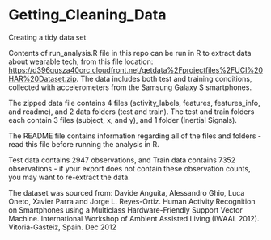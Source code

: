 Getting_Cleaning_Data
=====================

Creating a tidy data set

Contents of run_analysis.R file in this repo can be run in R to extract data about wearable tech, from this file location:  https://d396qusza40orc.cloudfront.net/getdata%2Fprojectfiles%2FUCI%20HAR%20Dataset.zip.  The data includes both test and training conditions, collected with accelerometers from the Samsung Galaxy S smartphones.  

The zipped data file contains 4 files (activity_labels, features, features_info, and readme), and 2 data folders (test and train).  The test and train folders each contain 3 files (subject, x, and y), and 1 folder (Inertial Signals).

The README file contains information regarding all of the files and folders - read this file before running the analysis in R.

Test data contains 2947 observations, and Train data contains 7352 observations - if your export does not contain these observation counts, you may want to re-extract the data.

The dataset was sourced from:
Davide Anguita, Alessandro Ghio, Luca Oneto, Xavier Parra and Jorge L. Reyes-Ortiz. Human Activity Recognition on Smartphones using a Multiclass Hardware-Friendly Support Vector Machine. International Workshop of Ambient Assisted Living (IWAAL 2012). Vitoria-Gasteiz, Spain. Dec 2012

